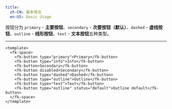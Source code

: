 ```yaml
title:
  zh-CN: 基本用法
  en-US: Basic Usage
```


按钮分为 `primary` - **主要按钮**、`secondary` - **次要按钮（默认）**、`dashed` - **虚线按钮**、`outline` - **线形按钮**、`text` - **文本按钮**五种类型。

---


```vue { "component": true } 
<template>
  <fk-space>
    <fk-button type="primary">Primary</fk-button>
    <fk-button type="info">Info</fk-button>
    <fk-button>Secondary</fk-button>
    <fk-button disabled>Secondary</fk-button>
    <fk-button type="dashed">Dashed</fk-button>
    <fk-button type="outline">Outline</fk-button>
    <fk-button type="text">Text</fk-button>
    <fk-button type="outline" status="default">Outline default</fk-button>
  </fk-space>
</template>
```
